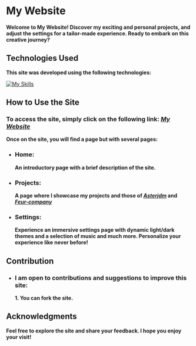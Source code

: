 # My Website

**Welcome to My Website! Discover my exciting and personal projects, and adjust the settings for a tailor-made experience. Ready to embark on this creative journey?**

## Technologies Used

**This site was developed using the following technologies:**

[![My Skills](https://skillicons.dev/icons?i=html,css,js)](https://github.com/Vital-Vuillaume)

## How to Use the Site

### To access the site, simply click on the following link: [***My Website***](https://rmbi.ch/vital/)

**Once on the site, you will find a page but with several pages:**

- ### Home:
  
   **An introductory page with a brief description of the site.**
  
- ### Projects:
  
   **A page where I showcase my projects and those of [***Asterjdm***](https://github.com/asterjdm) and [***Feur-company***](https://github.com/Feur-company)**
  
- ### Settings:
  
   **Experience an immersive settings page with dynamic light/dark themes and a selection of music and much more. Personalize your experience like never before!**

## Contribution

- ### I am open to contributions and suggestions to improve this site:

  **1. You can fork the site.**

## Acknowledgments

**Feel free to explore the site and share your feedback. I hope you enjoy your visit!**
